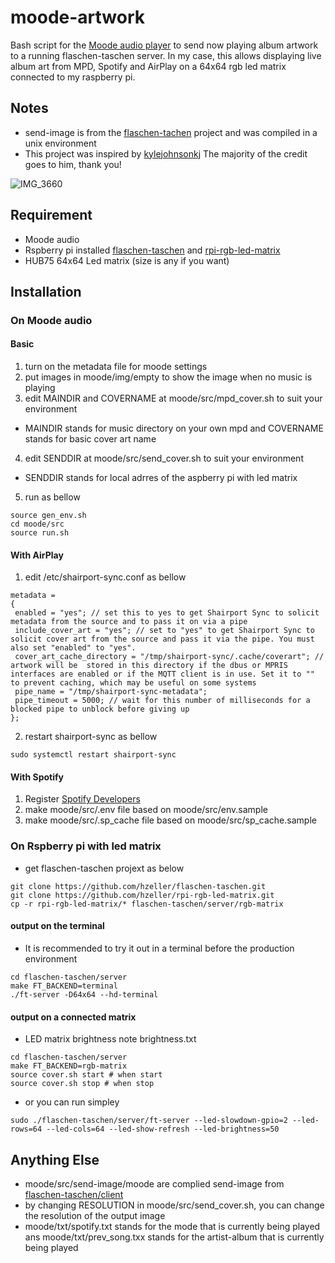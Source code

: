 # moode-artwork

Bash script for the [Moode audio player](https://moodeaudio.org) to send now playing album artwork to a running flaschen-taschen server. In my case, this allows displaying live album art from MPD, Spotify and AirPlay on a 64x64 rgb led matrix connected to my raspberry pi.

## Notes

* send-image is from the [flaschen-tachen](https://github.com/hzeller/flaschen-taschen) project and was compiled in a unix environment
* This project was inspired by [kylejohnsonkj](https://github.com/kylejohnsonkj/ft-artwork) The majority of the credit goes to him, thank you!

![IMG_3660](https://user-images.githubusercontent.com/44140593/144626779-cf315b5a-a372-4f92-a864-1aeb8ddb8ce2.jpg)


## Requirement


- Moode audio
- Rspberry pi installed [flaschen-taschen](https://github.com/hzeller/flaschen-taschen) and [rpi-rgb-led-matrix](https://github.com/hzeller/rpi-rgb-led-matrix)
- HUB75 64x64 Led matrix (size is any if you want)

## Installation

### On Moode audio

#### Basic
1. turn on the metadata file for moode settings
2. put images in moode/img/empty to show the image when no music is playing
3. edit MAINDIR and COVERNAME at moode/src/mpd_cover.sh to suit your environment
* MAINDIR stands for music directory on your own mpd and COVERNAME stands for basic cover art name
4. edit SENDDIR at moode/src/send_cover.sh to suit your environment
* SENDDIR stands for local adrres of the aspberry pi with led matrix
5. run as bellow
```
source gen_env.sh
cd moode/src
source run.sh
```

#### With AirPlay
1. edit /etc/shairport-sync.conf as bellow

```
metadata =
{
 enabled = "yes"; // set this to yes to get Shairport Sync to solicit metadata from the source and to pass it on via a pipe
 include_cover_art = "yes"; // set to "yes" to get Shairport Sync to solicit cover art from the source and pass it via the pipe. You must also set "enabled" to "yes".
 cover_art_cache_directory = "/tmp/shairport-sync/.cache/coverart"; // artwork will be  stored in this directory if the dbus or MPRIS interfaces are enabled or if the MQTT client is in use. Set it to "" to prevent caching, which may be useful on some systems
 pipe_name = "/tmp/shairport-sync-metadata";
 pipe_timeout = 5000; // wait for this number of milliseconds for a blocked pipe to unblock before giving up
};

```
2. restart shairport-sync as bellow

```
sudo systemctl restart shairport-sync
```

#### With Spotify
1. Register [Spotify Developers](https://developer.spotify.com/dashboard)
2. make moode/src/.env file based on moode/src/env.sample
3. make moode/src/.sp_cache file based on moode/src/sp_cache.sample


### On Rspberry pi with led matrix
* get flaschen-taschen projext as below
```
git clone https://github.com/hzeller/flaschen-taschen.git
git clone https://github.com/hzeller/rpi-rgb-led-matrix.git
cp -r rpi-rgb-led-matrix/* flaschen-taschen/server/rgb-matrix
```

#### output on the terminal
* It is recommended to try it out in a terminal before the production environment

```
cd flaschen-taschen/server
make FT_BACKEND=terminal
./ft-server -D64x64 --hd-terminal
```

#### output on a connected matrix
* LED matrix brightness note brightness.txt
```
cd flaschen-taschen/server
make FT_BACKEND=rgb-matrix
source cover.sh start # when start
source cover.sh stop # when stop
```
* or you can run simpley
```
sudo ./flaschen-taschen/server/ft-server --led-slowdown-gpio=2 --led-rows=64 --led-cols=64 --led-show-refresh --led-brightness=50
```

## Anything Else
* moode/src/send-image/moode are complied send-image from [flaschen-taschen/client](https://github.com/hzeller/flaschen-taschen/tree/master/client)
* by changing RESOLUTION in moode/src/send_cover.sh, you can change the resolution of the output image
* moode/txt/spotify.txt stands for the mode that is currently being played ans moode/txt/prev_song.txx stands for the artist-album that is currently being played

